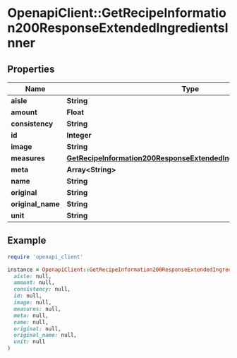 # OpenapiClient::GetRecipeInformation200ResponseExtendedIngredientsInner

## Properties

| Name | Type | Description | Notes |
| ---- | ---- | ----------- | ----- |
| **aisle** | **String** |  |  |
| **amount** | **Float** |  |  |
| **consistency** | **String** |  |  |
| **id** | **Integer** |  |  |
| **image** | **String** |  |  |
| **measures** | [**GetRecipeInformation200ResponseExtendedIngredientsInnerMeasures**](GetRecipeInformation200ResponseExtendedIngredientsInnerMeasures.md) |  | [optional] |
| **meta** | **Array&lt;String&gt;** |  | [optional] |
| **name** | **String** |  |  |
| **original** | **String** |  |  |
| **original_name** | **String** |  |  |
| **unit** | **String** |  |  |

## Example

```ruby
require 'openapi_client'

instance = OpenapiClient::GetRecipeInformation200ResponseExtendedIngredientsInner.new(
  aisle: null,
  amount: null,
  consistency: null,
  id: null,
  image: null,
  measures: null,
  meta: null,
  name: null,
  original: null,
  original_name: null,
  unit: null
)
```

